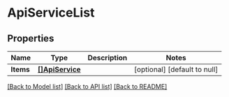 # ApiServiceList

## Properties
Name | Type | Description | Notes
------------ | ------------- | ------------- | -------------
**Items** | [**[]ApiService**](ApiService.md) |  | [optional] [default to null]

[[Back to Model list]](../README.md#documentation-for-models) [[Back to API list]](../README.md#documentation-for-api-endpoints) [[Back to README]](../README.md)

